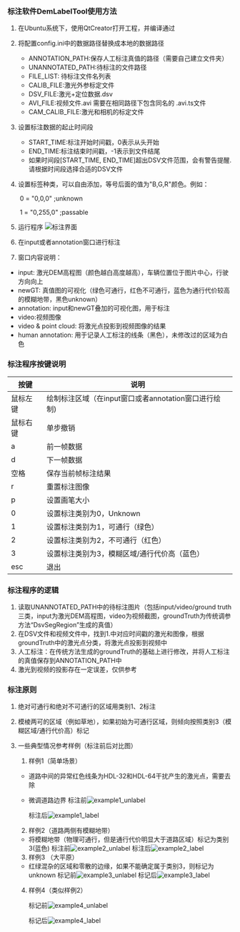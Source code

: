 ### 标注软件DemLabelTool使用方法

1. 在Ubuntu系统下，使用QtCreator打开工程，并编译通过

2. 将配置config.ini中的数据路径替换成本地的数据路径
    * ANNOTATION_PATH:保存人工标注真值的路径（需要自己建立文件夹）
    * UNANNOTATED_PATH:待标注的文件路径
    * FILE_LIST: 待标注文件名列表
    * CALIB_FILE:激光外参标定文件
    * DSV_FILE:激光+定位数据.dsv
    * AVI_FILE:视频文件.avi 需要在相同路径下包含同名的 .avi.ts文件
    * CAM_CALIB_FILE:激光和相机的标定文件

3. 设置标注数据的起止时间段

    * START_TIME:标注开始时间戳，0表示从头开始
    * END_TIME:标注结束时间戳，-1表示到文件结尾
    * 如果时间段[START_TIME, END_TIME]超出DSV文件范围，会有警告提醒. 请根据时间段选择合适的DSV文件

4. 设置标签种类，可以自由添加，等号后面的值为"B,G,R"颜色。例如：

    ​	0 = "0,0,0"       ;unknown 

    ​	1 = "0,255,0"     ;passable

5. 运行程序
    ![标注界面](./resource/desk.png)

6. 在input或者annotation窗口进行标注

7. 窗口内容说明：
  - input: 激光DEM高程图（颜色越白高度越高），车辆位置位于图片中心，行驶方向向上
  - newGT: 真值图的可视化（绿色可通行，红色不可通行，蓝色为通行代价较高的模糊地带，黑色unknown）
  - annotation: input和newGT叠加的可视化图，用于标注
  - video:视频图像
  - video & point cloud: 将激光点投影到视频图像的结果
  - human annotation: 用于记录人工标注的线条（黑色），未修改过的区域为白色

### 标注程序按键说明

|  按键 | 说明  |
| ------------ | ------------ |
|鼠标左键 |绘制标注区域（在input窗口或者annotation窗口进行绘制)|
|鼠标右键 |单步撤销|
|a              |  前一帧数据|
|d              |下一帧数据|
|空格        	   | 保存当前帧标注结果|
|r              | 重置标注图像|
|p              		|设置画笔大小|
|0              |  设置标注类别为0，Unknown|
|1              | 设置标注类别为1，可通行（绿色）|
|2              | 设置标注类别为2，不可通行（红色）|
|3 | 设置标注类别为3，模糊区域/通行代价高（蓝色） |
|esc           |退出|

### 标注程序的逻辑

1. 读取UNANNOTATED_PATH中的待标注图片（包括input/video/ground truth三类，input为激光DEM高程图，video为视频截图，groundTruth为传统调参方法“DsvSegRegion”生成的真值）
2. 在DSV文件和视频文件中，找到1.中对应时间戳的激光和图像，根据groundTruth中的激光点分类，将激光点投影到视频中
3. 人工标注：在传统方法生成的groundTruth的基础上进行修改，并将人工标注的真值保存到ANNOTATION_PATH中
4. 激光到视频的投影存在一定误差，仅供参考

### 标注原则

1. 绝对可通行和绝对不可通行的区域用类别1、2标注

2. 模棱两可的区域（例如草地），如果初始为可通行区域，则倾向按照类别3（模糊区域/通行代价高）标记

3. 一些典型情况参考样例（标注前后对比图）

   1. 样例1（简单场景）

   * 道路中间的异常红色线条为HDL-32和HDL-64干扰产生的激光点，需要去除
   * 微调道路边界
      标注前![example1_unlabel](./resource/example1_unlabel.png)

      标注后![example1_label](./resource/example1_label.png)

   2. 样例2（道路两侧有模糊地带）
   * 将模糊地带（物理可通行，但是通行代价明显大于道路区域）标记为类别3(蓝色)
     标注前![example2_unlabel](./resource/example2_unlabel.png)
   标注后![example2_label](./resource/example2_label.png)

   3. 样例3 （大平原）
   * 红绿混杂的区域和零散的边缘，如果不能确定属于类别3，则标记为unknown
   标记前![example3_unlabel](./resource/example3_unlabel.png)
   标记后![example3_label](./resource/example3_label.png)
   4. 样例4（类似样例2）

      标记前![example4_unlabel](./resource/example4_unlabel.png)

      标记后![example4_label](./resource/example4_label.png)

